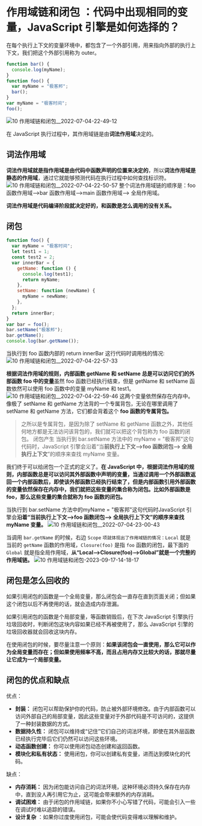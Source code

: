 # 作用域链和闭包 ：代码中出现相同的变量，JavaScript 引擎是如何选择的？

在每个执行上下文的变量环境中，都包含了一个外部引用，用来指向外部的执行上下文，我们把这个外部引用称为 outer。

```js
function bar() {
  console.log(myName);
}
function foo() {
  var myName = "极客邦";
  bar();
}
var myName = "极客时间";
foo();
```

![10 作用域链和闭包__2022-07-04-22-49-12](/attachments/10%20作用域链和闭包__2022-07-04-22-49-12.png)

在 JavaScript 执行过程中，其作用域链是由**词法作用域**决定的。

## 词法作用域

**词法作用域就是指作用域是由代码中函数声明的位置来决定的**，所以**词法作用域是静态的作用域**，通过它就能够预测代码在执行过程中如何查找标识符。
![10 作用域链和闭包__2022-07-04-22-50-57](/attachments/10%20作用域链和闭包__2022-07-04-22-50-57.png)
整个词法作用域链的顺序是：foo 函数作用域—>bar 函数作用域—>main 函数作用域—> 全局作用域。

**词法作用域是代码编译阶段就决定好的，和函数是怎么调用的没有关系。**

## 闭包

```js
function foo() {
  var myName = "极客时间";
  let test1 = 1;
  const test2 = 2;
  var innerBar = {
    getName: function () {
      console.log(test1);
      return myName;
    },
    setName: function (newName) {
      myName = newName;
    },
  };
  return innerBar;
}
var bar = foo();
bar.setName("极客邦");
bar.getName();
console.log(bar.getName());
```

当执行到 foo 函数内部的 return innerBar 这行代码时调用栈的情况:
![10 作用域链和闭包__2022-07-04-22-57-33](/attachments/10%20作用域链和闭包__2022-07-04-22-57-33.png)

**根据词法作用域的规则，内部函数 getName 和 setName 总是可以访问它们的外部函数 foo 中的变量**虽然 foo 函数已经执行结束，但是 getName 和 setName 函数依然可以使用 foo 函数中的变量 myName 和 test1。
![10 作用域链和闭包__2022-07-04-22-59-46](/attachments/10%20作用域链和闭包__2022-07-04-22-59-46.png)
这两个变量依然保存在内存中。像极了 setName 和 getName 方法背的一个专属背包，无论在哪里调用了 setName 和 getName 方法，它们都会背着这个 **foo 函数的专属背包。**
> 之所以是专属背包，是因为除了 setName 和 getName 函数之外，其他任何地方都是无法访问该背包的，我们就可以把这个背包称为 foo 函数的闭包。
闭包产生
当执行到 bar.setName 方法中的 myName = "极客邦"这句代码时，JavaScript 引擎会沿着“当**前执行上下文–>foo 函数闭包–> 全局执行上下文**”的顺序来查找 myName 变量。

我们终于可以给闭包一个正式的定义了。**在 JavaScript 中，根据词法作用域的规则，内部函数总是可以访问其外部函数中声明的变量，当通过调用一个外部函数返回一个内部函数后，即使该外部函数已经执行结束了，但是内部函数引用外部函数的变量依然保存在内存中，我们就把这些变量的集合称为闭包。比如外部函数是 foo，那么这些变量的集合就称为 foo 函数的闭包。**


当执行到 bar.setName 方法中的myName = "极客邦"这句代码时JavaScript 引擎会**沿着“当前执行上下文–>foo 函数闭包–> 全局执行上下文”的顺序来查找 myName 变量。**
![10 作用域链和闭包__2022-07-04-23-00-43](/attachments/10%20作用域链和闭包__2022-07-04-23-00-43.png)

当调用 `bar.getName` 的时候，右边 `Scope` `项就体现出了作用域链的情况：Local` 就是当前的 `getName` 函数的作用域，`Closure(foo)` 是指 `foo` 函数的闭包，最下面的 `Global` 就是指全局作用域，**从“Local–>Closure(foo)–>Global”就是一个完整的作用域链。**
![10 作用域链和闭包-2023-09-17-14-18-17](/attachments/10%20作用域链和闭包-2023-09-17-14-18-17.png)

## 闭包是怎么回收的

如果引用闭包的函数是一个全局变量，那么闭包会一直存在直到页面关闭；但如果这个闭包以后不再使用的话，就会造成内存泄漏。

如果引用闭包的函数是个局部变量，等函数销毁后，在下次 JavaScript 引擎执行垃圾回收时，判断闭包这块内容如果已经不再被使用了，那么 JavaScript 引擎的垃圾回收器就会回收这块内存。

在使用闭包的时候，要尽量注意一个原则：**如果该闭包会一直使用，那么它可以作为全局变量而存在；但如果使用频率不高，而且占用内存又比较大的话，那就尽量让它成为一个局部变量。**

## 闭包的优点和缺点
优点：
- **封装：** 闭包可以帮助保护你的代码，防止被外部环境修改。由于内部函数可以访问外部自己的局部变量，因此这些变量对于外部代码是不可访问的，这提供了一种封装数据的方式。
- **数据持久性：** 闭包可以维持或“记住”它们自己的词法环境，即使在其外层函数已经执行完毕后它们仍然可以访问这些环境。
- **动态函数创建：** 你可以使用闭包动态创建和返回函数。
- **模块化和私有状态：** 使用闭包，你可以创建私有变量，进而达到模块化的代码。

缺点：

- **内存消耗：** 因为闭包能访问自己的词法环境，这种环境必须持久保存在内存中，直到没人再引用它为止，这可能会带来额外的内存消耗。
- **调试困难：** 由于闭包的作用域链，如果你不小心写错了代码，可能会引入一些在调试时难以追踪的错误。
- **设计复杂** ：如果你过度使用闭包，可能会使代码变得难以理解和维护。